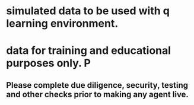 # simulated data to be used with q learning environment. 

# data for training and educational purposes only. P

## Please complete due diligence, security, testing and other checks prior to making any agent live. 

